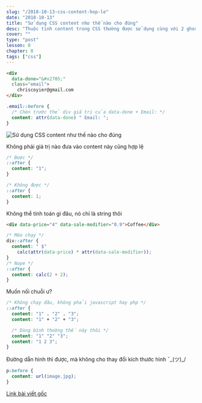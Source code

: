 ```yaml
---
slug: "/2018-10-13-css-content-hop-le"
date: "2018-10-13"
title: "Sử dụng CSS content như thế nào cho đúng"
desc: "Thuộc tính content trong CSS thường được sử dụng cùng với 2 ghost element là after và before, những giá trị nào có thể đưa vào cho thuộc tính content này"
cover: ""
type: "post"
lesson: 0
chapter: 0
tags: ["css"]
---
```


```html
<div 
  data-done="&#x2705;"
  class="email">
    chriscoyier@gmail.com
</div>
```

```css
.email::before {
  /* Chèn trước thẻ div giá trị của data-done + Email: */
  content: attr(data-done) " Email: "; 
}
```

![Sử dụng CSS content như thế nào cho đúng](https://res.cloudinary.com/css-tricks/image/upload/c_scale,w_562,f_auto,q_auto/v1537973143/psuedo_brk7jp.png)

Không phải giá trị nào đưa vào content này cũng hợp lệ

```css
/* Được */
::after {
  content: "1";
}
```

```css
/* Không được */
::after {
  content: 1;
}
```

Không thể tính toán gì đâu, nó chỉ là string thôi

```html
<div data-price="4" data-sale-modifier="0.9">Coffee</div>
```

```css
/* Méo chạy */
div::after {
  content: " $" 
    calc(attr(data-price) * attr(data-sale-modifier));
}
/* Nope */
::after {
  content: calc(2 + 2);
}
```

Muốn nối chuỗi ư?

```css
/* Không chạy đâu, không phải javascript hay php */
::after {
  content: "1" . "2" . "3";
  content: "1" + "2" + "3";

  /* Dùng bình thường thế này thôi */
  content: "1" "2" "3";
  content: "1 2 3";
}
```

Đường dẫn hình thì được, mà không cho thay đổi kích thước hình ¯\_(ツ)_/

```css
p:before {
  content: url(image.jpg);
}
```

[Link bài viết gốc](https://css-tricks.com/valid-css-content/)